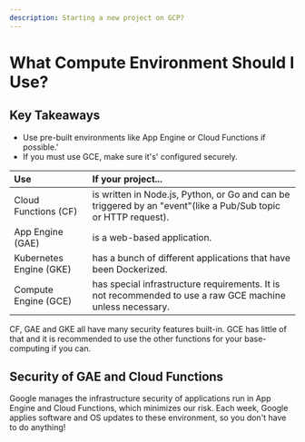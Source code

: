 ```yaml
---
description: Starting a new project on GCP?
---
```


# What Compute Environment Should I Use?

## Key Takeaways

* Use pre-built environments like App Engine or Cloud Functions if possible.'
* If you must use GCE, make sure it's' configured securely.

| **Use** | **If your project...** |
| :--- | :--- |
| Cloud Functions (CF) | is written in Node.js, Python, or Go and can be triggered by an "event"(like a Pub/Sub topic or HTTP request). |
| App Engine (GAE) | is a web-based application. |
| Kubernetes Engine (GKE) | has a bunch of different applications that have been Dockerized. |
| Compute Engine (GCE) | has special infrastructure requirements. It is not recommended to use a raw GCE machine unless necessary. |

CF, GAE and GKE all have many security features built-in. GCE has little of that and it is recommended to use the other functions for your base-computing if you can.

## Security of GAE and Cloud Functions

Google manages the infrastructure security of applications run in App Engine and Cloud Functions, which minimizes our risk. Each week, Google applies software and OS updates to these environment, so you don't have to do anything!

